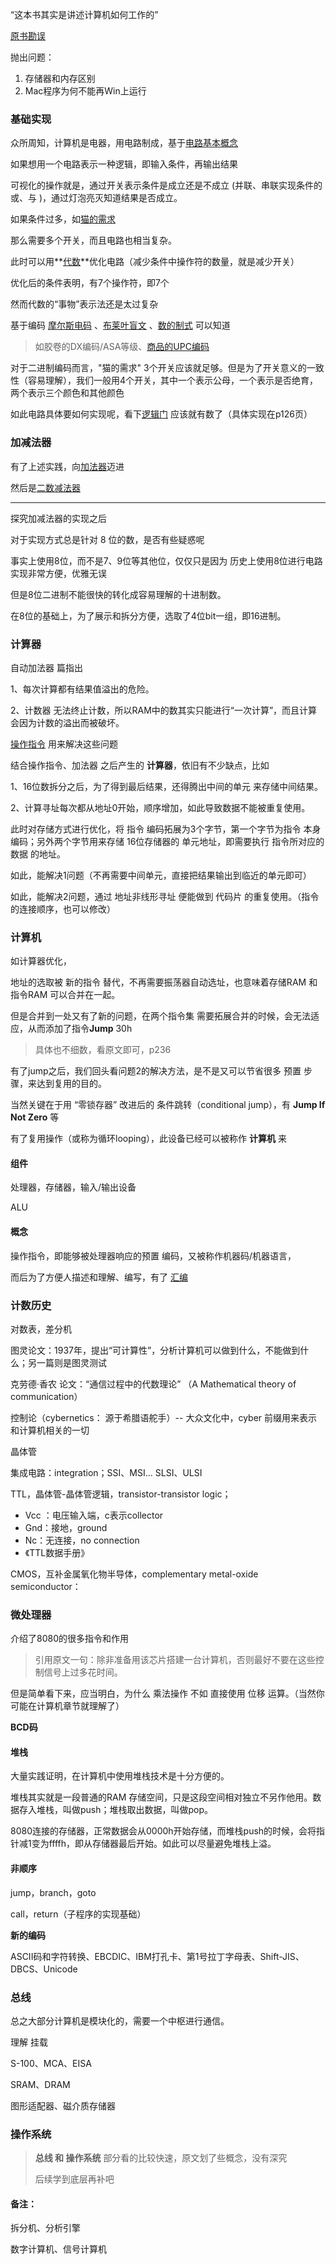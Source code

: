 “这本书其实是讲述计算机如何工作的”  

[原书勘误](勘误.md)

抛出问题：  

1. 存储器和内存区别  
2. Mac程序为何不能再Win上运行  



### 基础实现

众所周知，计算机是电器，用电路制成，基于[电路基本概念](电设备/电路基本概念.md)



如果想用一个电路表示一种逻辑，即输入条件，再输出结果

可视化的操作就是，通过开关表示条件是成立还是不成立 (并联、串联实现条件的或、与  )，通过灯泡亮灭知道结果是否成立。<br>

如果条件过多，如[猫的需求](猫)

那么需要多个开关，而且电路也相当复杂。

此时可以用**[代数](代数.md)**优化电路（减少条件中操作符的数量，就是减少开关）

优化后的条件表明，有7个操作符，即7个

然而代数的“事物”表示法还是太过复杂



基于编码 [摩尔斯电码](莫尔斯电码.md) 、[布莱叶盲文](布莱叶盲文.md) 、[数的制式](数的制式/其他进制.md) 可以知道

> 如胶卷的DX编码/ASA等级、[商品的UPC编码](UPC原理.md)    

对于二进制编码而言，"猫的需求" 3个开关应该就足够。但是为了开关意义的一致性（容易理解），我们一般用4个开关，其中一个表示公母，一个表示是否绝育，两个表示三个颜色和其他颜色  

如此电路具体要如何实现呢，看下[逻辑门](电设备/电路升级1.md) 应该就有数了（具体实现在p126页）



### 加减法器

有了上述实践，向[加法器](加法器.md)迈进

然后是[二数减法器](减法器)



---

探究加减法器的实现之后

对于实现方式总是针对 8 位的数，是否有些疑惑呢

事实上使用8位，而不是7、9位等其他位，仅仅只是因为 历史上使用8位进行电路实现非常方便，优雅无误

但是8位二进制不能很快的转化成容易理解的十进制数。

在8位的基础上，为了展示和拆分方便，选取了4位bit一组，即16进制。



### 计算器

自动加法器 篇指出 

1、每次计算都有结果值溢出的危险。

2、计数器 无法终止计数，所以RAM中的数其实只能进行“一次计算”，而且计算会因为计数的溢出而被破坏。

[操作指令](操作指令.md) 用来解决这些问题



结合操作指令、加法器 之后产生的 **计算器**，依旧有不少缺点，比如

1、16位数拆分之后，为了得到最后结果，还得腾出中间的单元 来存储中间结果。

2、计算寻址每次都从地址0开始，顺序增加，如此导致数据不能被重复使用。



此时对存储方式进行优化，将 指令 编码拓展为3个字节，第一个字节为指令 本身编码；另外两个字节用来存储 16位存储器的 单元地址，即需要执行 指令所对应的数据 的地址。

如此，能解决1问题（不再需要中间单元，直接把结果输出到临近的单元即可）

如此，能解决2问题，通过 地址非线形寻址 便能做到 代码片 的重复使用。（指令 的连接顺序，也可以修改）



### 计算机

如计算器优化，

地址的选取被 新的指令 替代，不再需要振荡器自动选址，也意味着存储RAM 和 指令RAM 可以合并在一起。  

但是合并到一处又有了新的问题，在两个指令集 需要拓展合并的时候，会无法适应，从而添加了指令**Jump** 30h

> 具体也不细数，看原文即可，p236



有了jump之后，我们回头看问题2的解决方法，是不是又可以节省很多 预置 步骤，来达到复用的目的。

当然关键在于用 “零锁存器” 改进后的 条件跳转（conditional jump），有 **Jump If Not Zero** 等



有了复用操作（或称为循环looping），此设备已经可以被称作 **计算机** 来

#### 组件

处理器，存储器，输入/输出设备

ALU

#### 概念

操作指令，即能够被处理器响应的预置 编码，又被称作机器码/机器语言，

而后为了方便人描述和理解、编写，有了 [汇编](汇编.md)



### 计数历史

对数表，差分机

图灵论文：1937年，提出“可计算性”，分析计算机可以做到什么，不能做到什么；另一篇则是图灵测试

克劳德·香农 论文：“通信过程中的代数理论” （A Mathematical theory of communication）

控制论（cybernetics： 源于希腊语舵手）-- 大众文化中，cyber 前缀用来表示和计算机相关的一切

晶体管

集成电路：integration；SSI、MSI... SLSI、ULSI

TTL，晶体管-晶体管逻辑，transistor-transistor logic；

- Vcc ：电压输入端，c表示collector
- Gnd：接地，ground
- Nc：无连接，no connection
- 《TTL数据手册》

CMOS，互补金属氧化物半导体，complementary metal-oxide semiconductor：



### 微处理器

介绍了8080的很多指令和作用

> 引用原文一句：除非准备用该芯片搭建一台计算机，否则最好不要在这些控制信号上过多花时间。

但是简单看下来，应当明白，为什么 乘法操作 不如 直接使用 位移 运算。（当然你可能在计算机章节就理解了）

**BCD码**



#### 堆栈

大量实践证明，在计算机中使用堆栈技术是十分方便的。

堆栈其实就是一段普通的RAM 存储空间，只是这段空间相对独立不另作他用。数据存入堆栈，叫做push；堆栈取出数据，叫做pop。

8080连接的存储器，正常数据会从0000h开始存储，而堆栈push的时候，会将指针减1变为ffffh，即从存储器最后开始。如此可以尽量避免堆栈上溢。

#### 非顺序

jump，branch，goto

call，return（子程序的实现基础）



**新的编码**

ASCII码和字符转换、EBCDIC、IBM打孔卡、第1号拉丁字母表、Shift-JIS、DBCS、Unicode



### 总线

总之大部分计算机是模块化的，需要一个中枢进行通信。

理解 挂载

S-100、MCA、EISA

SRAM、DRAM

图形适配器、磁介质存储器

### 操作系统

> **总线 和 操作系统** 部分看的比较快速，原文划了些概念，没有深究
>
> 后续学到底层再补吧



#### 备注：

拆分机、分析引擎

数字计算机、信号计算机